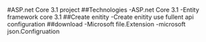 #ASP.net Core 3.1 project
##Technologies
-ASP.net Core 3.1
-Entity framework core 3.1
##Create enitity
-Create enitity use fullent api configuration
##download
-Microsoft file.Extension
-microsoft json.Configruation